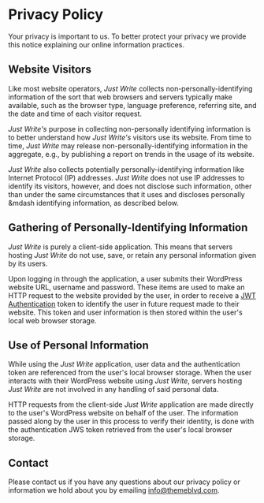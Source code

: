 # Privacy Policy

Your privacy is important to us. To better protect your privacy we provide this notice explaining our online information practices.

## Website Visitors

Like most website operators, *Just Write* collects non-personally-identifying information of the sort that web browsers and servers typically make available, such as the browser type, language preference, referring site, and the date and time of each visitor request.

*Just Write's* purpose in collecting non-personally identifying information is to better understand how *Just Write's* visitors use its website. From time to time, *Just Write* may release non-personally-identifying information in the aggregate, e.g., by publishing a report on trends in the usage of its website.

*Just Write* also collects potentially personally-identifying information like Internet Protocol (IP) addresses. *Just Write* does not use IP addresses to identify its visitors, however, and does not disclose such information, other than under the same circumstances that it uses and discloses personally &mdash identifying information, as described below.

## Gathering of Personally-Identifying Information

*Just Write* is purely a client-side application. This means that servers hosting *Just Write* do not use, save, or retain any personal information given by its users.

Upon logging in through the application, a user submits their WordPress website URL, username and password. These items are used to make an HTTP request to the website provided by the user, in order to receive a [JWT Authentication](https://jwt.io/) token to identify the user in future request made to their website. This token and user information is then stored within the user's local web browser storage.

## Use of Personal Information

While using the *Just Write* application, user data and the authentication token are referenced from the user's local browser storage. When the user interacts with their WordPress website using *Just Write*, servers hosting *Just Write* are not involved in any handling of said personal data.

HTTP requests from the client-side *Just Write* application are made directly to the user's WordPress website on behalf of the user. The information passed along by the user in this process to verify their identity, is done with the authentication JWS token retrieved from the user's local browser storage.

## Contact

Please contact us if you have any questions about our privacy policy or information we hold about you by emailing info@themeblvd.com.
